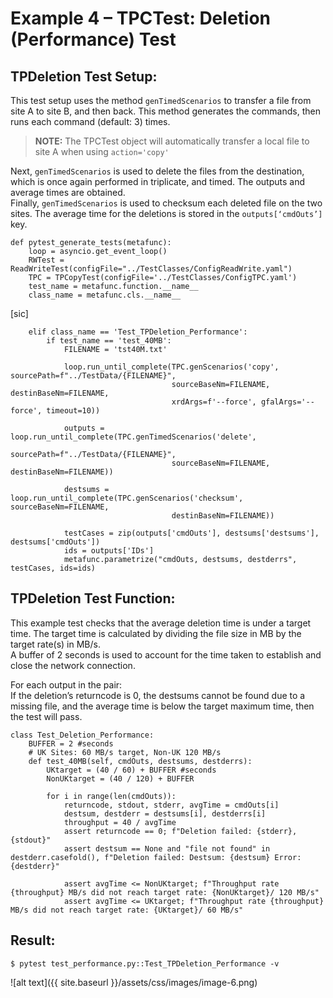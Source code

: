 # Example 4 – TPCTest: Deletion (Performance) Test

## TPDeletion Test Setup:
This test setup uses the method ```genTimedScenarios``` to transfer a file from site A to site B, and then back. 
This method generates the commands, then runs each command (default: 3) times.
> **NOTE:** The TPCTest object will automatically transfer a local file to site A when using ```action='copy'``` 

Next, ```genTimedScenarios``` is used to delete the files from the destination, which is once again performed in triplicate, and timed. The outputs and average times are obtained.\
Finally, ```genTimedScenarios``` is used to checksum each deleted file on the two sites. The average time for the deletions is stored in the ```outputs[‘cmdOuts’]``` key.


~~~
def pytest_generate_tests(metafunc):
    loop = asyncio.get_event_loop()
    RWTest = ReadWriteTest(configFile="../TestClasses/ConfigReadWrite.yaml")
    TPC = TPCopyTest(configFile='../TestClasses/ConfigTPC.yaml')
    test_name = metafunc.function.__name__
    class_name = metafunc.cls.__name__
~~~
[sic]
~~~
    elif class_name == 'Test_TPDeletion_Performance':
        if test_name == 'test_40MB':
            FILENAME = 'tst40M.txt'

            loop.run_until_complete(TPC.genScenarios('copy', sourcePath=f"../TestData/{FILENAME}", 
                                    sourceBaseNm=FILENAME, destinBaseNm=FILENAME, 
                                    xrdArgs=f'--force', gfalArgs='--force', timeout=10))

            outputs = loop.run_until_complete(TPC.genTimedScenarios('delete', 
                                    sourcePath=f"../TestData/{FILENAME}", 
                                    sourceBaseNm=FILENAME, destinBaseNm=FILENAME))           

            destsums = loop.run_until_complete(TPC.genScenarios('checksum', sourceBaseNm=FILENAME, 
                                    destinBaseNm=FILENAME))
            
            testCases = zip(outputs['cmdOuts'], destsums['destsums'], destsums['cmdOuts'])
            ids = outputs['IDs']
            metafunc.parametrize("cmdOuts, destsums, destderrs", testCases, ids=ids)

~~~

## TPDeletion Test Function:
This example test checks that the average deletion time is under a target time. The target time is calculated by dividing the file size in MB by the target rate(s) in MB/s. \
A buffer of 2 seconds is used to account for the time taken to establish and close the network connection. 

For each output in the pair: \
If the deletion’s returncode is 0, the destsums cannot be found due to a missing file, and the average time is below the target maximum time, then the test will pass.
~~~
class Test_Deletion_Performance:
    BUFFER = 2 #seconds
    # UK Sites: 60 MB/s target, Non-UK 120 MB/s
    def test_40MB(self, cmdOuts, destsums, destderrs):
        UKtarget = (40 / 60) + BUFFER #seconds
        NonUKtarget = (40 / 120) + BUFFER

        for i in range(len(cmdOuts)):
            returncode, stdout, stderr, avgTime = cmdOuts[i]
            destsum, destderr = destsums[i], destderrs[i]
            throughput = 40 / avgTime 
            assert returncode == 0; f"Deletion failed: {stderr}, {stdout}"
            assert destsum == None and "file not found" in destderr.casefold(), f"Deletion failed: Destsum: {destsum} Error: {destderr}"

            assert avgTime <= NonUKtarget; f"Throughput rate {throughput} MB/s did not reach target rate: {NonUKtarget}/ 120 MB/s"
            assert avgTime <= UKtarget; f"Throughput rate {throughput} MB/s did not reach target rate: {UKtarget}/ 60 MB/s"
~~~

## Result:
~~~
$ pytest test_performance.py::Test_TPDeletion_Performance -v
~~~
![alt text]({{ site.baseurl }}/assets/css/images/image-6.png)
